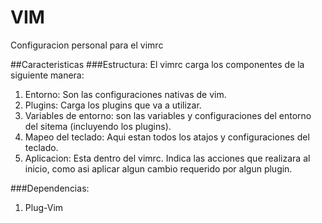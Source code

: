# VIM
Configuracion personal para el vimrc

##Caracteristicas
###Estructura:
El vimrc carga los componentes de la siguiente manera:

1. Entorno: Son las configuraciones nativas de vim.
2. Plugins: Carga los plugins que va a utilizar.
3. Variables de entorno: son las variables y configuraciones del entorno del sitema (incluyendo los plugins).
4. Mapeo del teclado: Aqui estan todos los atajos y configuraciones del teclado.
5. Aplicacion: Esta dentro del vimrc. Indica las acciones que realizara al inicio, como asi aplicar algun cambio requerido por algun plugin.

###Dependencias:
1. Plug-Vim
